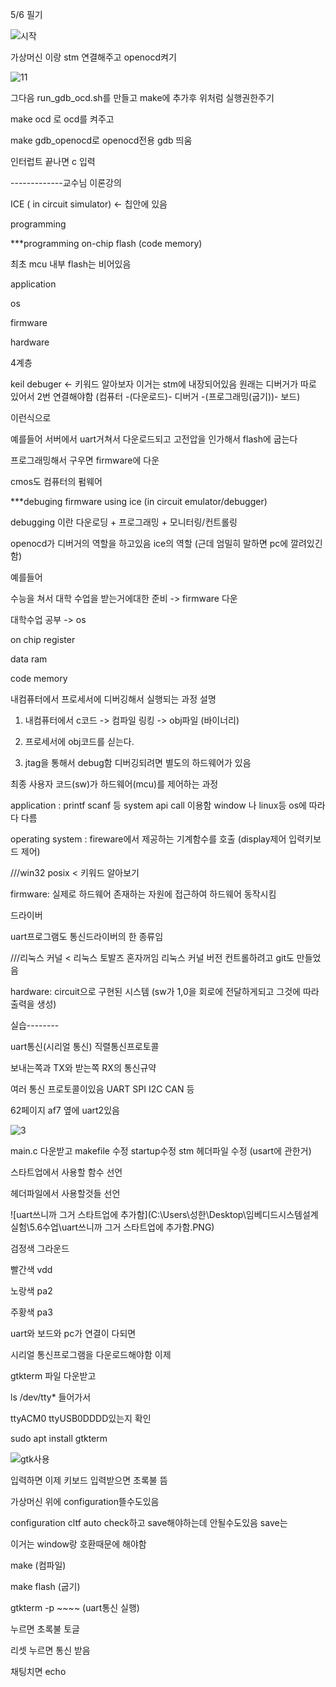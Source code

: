 5/6 필기

![시작](C:\Users\성한\Desktop\임베디드시스템설계실험\5.6수업\시작.PNG)

가상머신 이랑 stm 연결해주고 openocd켜기

![11](C:\Users\성한\Desktop\임베디드시스템설계실험\5.6수업\11.PNG)

그다음 run_gdb_ocd.sh를 만들고 make에 추가후 위처럼 실행권한주기

make ocd 로 ocd를 켜주고

make gdb_openocd로 openocd전용 gdb 띄움

인터럽트 끝나면 c 입력



-------------교수님 이론강의

ICE ( in circuit simulator) <- 칩안에 있음

programming  

***programming on-chip flash (code memory)

최초 mcu 내부 flash는 비어있음

application

os

firmware

hardware

4계층

keil debuger <- 키워드 알아보자 이거는 stm에 내장되어있음 원래는 디버거가 따로 있어서 2번 연결해야함 (컴퓨터 -(다운로드)- 디버거 -(프로그래밍(굽기))- 보드) 

이런식으로

예를들어 서버에서 uart거쳐서 다운로드되고 고전압을 인가해서 flash에 굽는다

프로그래밍해서 구우면 firmware에 다운

cmos도 컴퓨터의 펌웨어

***debuging firmware using ice (in circuit emulator/debugger)

debugging 이란 다운로딩 + 프로그래밍 + 모니터링/컨트롤링

openocd가 디버거의 역할을 하고있음 ice의 역할 (근데 엄밀히 말하면 pc에 깔려있긴함)		

 

예를들어

수능을 쳐서 대학 수업을 받는거에대한 준비 ->  firmware 다운

대학수업 공부 -> os

on chip register 

data ram

code memory



내컴퓨터에서 프로세서에 디버깅해서 실행되는  과정 설명

1. 내컴퓨터에서 c코드 -> 컴파일 링킹 -> obj파일 (바이너리) 

2.  프로세서에 obj코드를 싣는다. 

3.  jtag을 통해서 debug함 디버깅되려면 별도의 하드웨어가 있음

   

최종 사용자 코드(sw)가 하드웨어(mcu)를 제어하는 과정

application : printf scanf 등 system api call 이용함 window 나 linux등 os에 따라 다 다름

operating system : fireware에서 제공하는 기계함수를 호출 (display제어 입력키보드 제어) 

///win32 posix < 키워드 알아보기

firmware: 실제로 하드웨어 존재하는 자원에 접근하여 하드웨어 동작시킴

드라이버

uart프로그램도 통신드라이버의 한 종류임

///리눅스 커널 < 리눅스 토발즈 혼자꺼임 리눅스 커널 버전 컨트롤하려고 git도 만들었음

hardware: circuit으로 구현된 시스템 (sw가 1,0을 회로에 전달하게되고 그것에 따라 출력을 생성)



실습-------- 

uart통신(시리얼 통신) 직렬통신프로토콜

보내는쪽과 TX와 받는쪽 RX의 통신규약

여러 통신 프로토콜이있음 UART SPI I2C CAN 등



62페이지 af7 옆에 uart2있음

![3](C:\Users\성한\Desktop\임베디드시스템설계실험\5.6수업\3.PNG)

main.c 다운받고 makefile 수정 startup수정 stm 헤더파일 수정 (usart에 관한거)

스타트업에서 사용할 함수 선언

헤더파일에서 사용할것들 선언



![uart쓰니까 그거 스타트업에 추가함](C:\Users\성한\Desktop\임베디드시스템설계실험\5.6수업\uart쓰니까 그거 스타트업에 추가함.PNG)



검정색 그라운드

빨간색 vdd

노랑색 pa2

주황색 pa3

uart와 보드와 pc가 연결이 다되면 

시리얼 통신프로그램을 다운로드해야함 이제

gtkterm 파일 다운받고

ls /dev/tty* 들어가서

ttyACM0 ttyUSB0DDDD있는지 확인



sudo apt install gtkterm

![gtk사용](C:\Users\성한\Desktop\임베디드시스템설계실험\5.6수업\gtk사용.PNG)

입력하면 이제 키보드 입력받으면 초록불 뜸



가상머신 위에 configuration뜰수도있음



configuration cltf auto check하고 save해야하는데 안될수도있음 save는

이거는 window랑 호환때문에 해야함



make (컴파일)

make flash (굽기)

gtkterm -p ~~~~  (uart통신 실행)



누르면 초록불 토글



리셋 누르면 통신 받음

채팅치면 echo